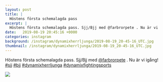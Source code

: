 ```yaml
---
layout: post
title: |
  Höstens första schemalagda pass
excerpt: |
  Höstens första schemalagda pass. Sjj/Bjj med @farbrorpete . Nu är vi igång!    
date:   2019-08-19 20:45:16 +0000
categories: instagram
background: /instagram/dynamixherrljunga/2019-08-19_20-45-16_UTC.jpg
thumbnail: /instagram/dynamixherrljunga/2019-08-19_20-45-16_UTC.jpg
---
```

Höstens första schemalagda pass. Sjj/Bjj med [@farbrorpete](https://www.instagram.com/farbrorpete/) . Nu är vi igång! [#sjj](https://www.instagram.com/explore/tags/sjj/) [#bjj](https://www.instagram.com/explore/tags/bjj/) [#dynamixherrljunga](https://www.instagram.com/explore/tags/dynamixherrljunga/) [#dynamixfightingsports](https://www.instagram.com/explore/tags/dynamixfightingsports/)



<img src='/www-dynamix-herrljunga/instagram/dynamixherrljunga/2019-08-19_20-45-16_UTC.jpg' class='img-fluid' />
